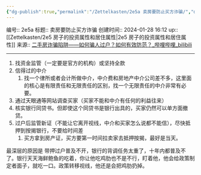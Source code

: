 ```yaml
---
{"dg-publish":true,"permalink":"/Zettelkasten/2e5a 卖房要防止买方诈骗/","dgPassFrontmatter":true}
---
```


编号:: 2e5a
标题:: 卖房要防止买方诈骗
创建时间:: 2024-01-28 16:12
up:: [[Zettelkasten/2e5 房子的投资属性和居住属性\|2e5 房子的投资属性和居住属性]]
来源:: [二手房诈骗陷阱——如何骗人过户？如何有效防范？_哔哩哔哩_bilibili](https://www.bilibili.com/video/BV1sN41167hR/?spm_id_from=333.1245.top_right_bar_window_history.content.click&vd_source=bcf798ace50733030b9c7e1fb6a3a349)

---

1. 找资金监管（一定要是官方的机构）或坚持全款
2. 信得过的中介
	1. 找一个律所或者会计所做中介，中介费和房地产中介公司差不多，这里面的核心是有限责任和无限责任的区别，找一个无限责任的中介非常有必要。
3. 通过天眼通等网站调查买家（买家不能和中介有任何的利益往来）
4. 核实银行同贷书。但即使这个同贷书是银行出具的，买家仍然可以单方面撤贷。
5. 过户后监管新证（不能让它离开视线，中介和买家怎么说都不能信），尽快抵押到按揭银行，不要给时间差
	1. 买方拿到房产证，买方要第一时间拉卖家去抵押按揭，最好是当天。

最深层的原因是
带押过户普及不开，银行的背调任务太重了，十年内都普及不了。银行天天海鲜鲍鱼的吃着，你让他吃鸡肋也不是不行，盯着他，他会给政策制定者面子，就吃一口。政策转移视线，他还是会把鸡肋扔掉。
